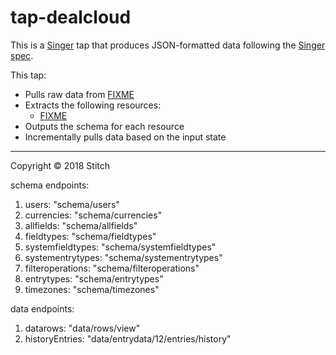 # tap-dealcloud

This is a [Singer](https://singer.io) tap that produces JSON-formatted data
following the [Singer
spec](https://github.com/singer-io/getting-started/blob/master/SPEC.md).

This tap:

- Pulls raw data from [FIXME](http://example.com)
- Extracts the following resources:
  - [FIXME](http://example.com)
- Outputs the schema for each resource
- Incrementally pulls data based on the input state

---

Copyright &copy; 2018 Stitch


schema endpoints: 
  1. users: "schema/users"
  2. currencies: "schema/currencies"
  3. allfields: "schema/allfields"
  4. fieldtypes: "schema/fieldtypes"
  5. systemfieldtypes: "schema/systemfieldtypes"
  6. systementrytypes: "schema/systementrytypes"
  7. filteroperations: "schema/filteroperations"
  8. entrytypes: "schema/entrytypes"
  9. timezones: "schema/timezones"

data endpoints:
  1. datarows: "data/rows/view"
  2. historyEntries: "data/entrydata/12/entries/history"